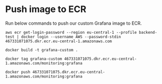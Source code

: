 # Push image to ECR
Run below commands to push our custom Grafana image to ECR.
```
aws ecr get-login-password --region eu-central-1 --profile backend-test | docker login --username AWS --password-stdin 467331071075.dkr.ecr.eu-central-1.amazonaws.com
```

```
docker build -t grafana-custom .
```

```
docker tag grafana-custom 467331071075.dkr.ecr.eu-central-1.amazonaws.com/monitoring:grafana
```

```
docker push 467331071075.dkr.ecr.eu-central-1.amazonaws.com/monitoring:grafana
```